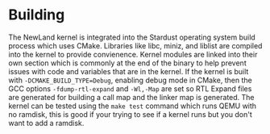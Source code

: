 # Building

The NewLand kernel is integrated into the Stardust operating
system build process which uses CMake. Libraries like libc,
miniz, and liblist are compiled into the kernel to provide convienence.
Kernel modules are linked into their own section which is
commonly at the end of the binary to help prevent issues with code and
variables that are in the kernel. If the kernel is built with
`-DCMAKE_BUILD_TYPE=Debug`, enabling debug mode in CMake, then the GCC
options `-fdump-rtl-expand` and `-Wl,-Map` are set so RTL Expand files are generated
for building a call map and the linker map is generated. The kernel can
be tested using the `make test` command which runs QEMU with no ramdisk,
this is good if your trying to see if a kernel runs but you don't
want to add a ramdisk.
